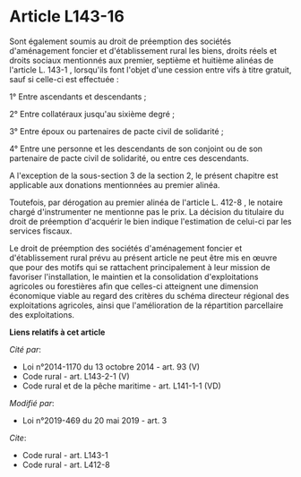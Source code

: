 # Article L143-16

Sont également soumis au droit de préemption des sociétés d'aménagement foncier et d'établissement rural les biens, droits
réels et droits sociaux mentionnés aux premier, septième et huitième alinéas de l'article L. 143-1 , lorsqu'ils font l'objet
d'une cession entre vifs à titre gratuit, sauf si celle-ci est effectuée :

1° Entre ascendants et descendants ;

2° Entre collatéraux jusqu'au sixième degré ;

3° Entre époux ou partenaires de pacte civil de solidarité ;

4° Entre une personne et les descendants de son conjoint ou de son partenaire de pacte civil de solidarité, ou entre ces
descendants.

A l'exception de la sous-section 3 de la section 2, le présent chapitre est applicable aux donations mentionnées au premier
alinéa.

Toutefois, par dérogation au premier alinéa de l'article L. 412-8 , le notaire chargé d'instrumenter ne mentionne pas le
prix. La décision du titulaire du droit de préemption d'acquérir le bien indique l'estimation de celui-ci par les services
fiscaux.

Le droit de préemption des sociétés d'aménagement foncier et d'établissement rural prévu au présent article ne peut être mis
en œuvre que pour des motifs qui se rattachent principalement à leur mission de favoriser l'installation, le maintien et la
consolidation d'exploitations agricoles ou forestières afin que celles-ci atteignent une dimension économique viable au
regard des critères du schéma directeur régional des exploitations agricoles, ainsi que l'amélioration de la répartition
parcellaire des exploitations.

**Liens relatifs à cet article**

_Cité par_:

  - Loi n°2014-1170 du 13 octobre 2014 - art. 93 (V)
  - Code rural - art. L143-2-1 (V)
  - Code rural et de la pêche maritime - art. L141-1-1 (VD)

_Modifié par_:

  - Loi n°2019-469 du 20 mai 2019 - art. 3

_Cite_:

  - Code rural - art. L143-1
  - Code rural - art. L412-8
